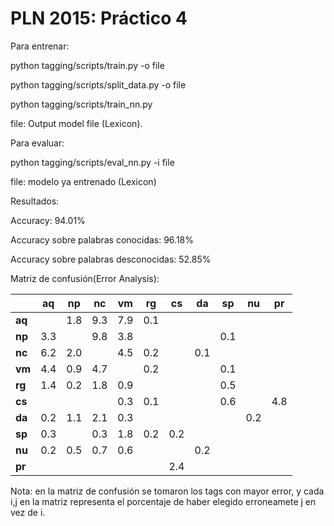 PLN 2015: Práctico 4
================================================

Para entrenar:

python tagging/scripts/train.py -o file

python tagging/scripts/split_data.py -o file

python tagging/scripts/train_nn.py

file: Output model file (Lexicon).


Para evaluar:

python tagging/scripts/eval_nn.py -i file

file: modelo ya entrenado (Lexicon)


Resultados:

Accuracy: 94.01%

Accuracy sobre palabras conocidas: 96.18%

Accuracy sobre palabras desconocidas: 52.85%

Matriz de confusión(Error Analysis):

|        | aq  | np  |  nc  | vm  | rg | cs | da | sp | nu | pr |
|--------|-----|-----|------|-----|----|----|----|----|----|----|
| **aq** |     | 1.8 |  9.3 | 7.9 |0.1 |    |    |    |    |    |
| **np** | 3.3 |     |  9.8 | 3.8 |    |    |    | 0.1|    |    |
| **nc** | 6.2 | 2.0 |      | 4.5 |0.2 |    | 0.1|    |    |    |
| **vm** | 4.4 | 0.9 |  4.7 |     | 0.2|    |    | 0.1|    |    |
| **rg** | 1.4 | 0.2 |  1.8 | 0.9 |    |    |    | 0.5|    |    |
| **cs** |     |     |      | 0.3 | 0.1|    |    | 0.6|    | 4.8|
| **da** | 0.2 | 1.1 |  2.1 | 0.3 |    |    |    |    | 0.2|    |
| **sp** | 0.3 |     |  0.3 | 1.8 | 0.2| 0.2|    |    |    |    |
| **nu** | 0.2 | 0.5 |  0.7 | 0.6 |    |    | 0.2|    |    |    |
| **pr** |     |     |      |     |    | 2.4|    |    |    |    |



Nota: en la matriz de confusión se tomaron los tags con mayor error, y cada i,j en
la matriz representa el porcentaje de haber elegido erroneamete j en vez de i.
